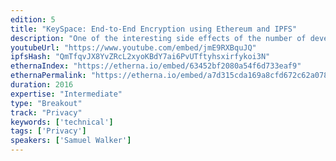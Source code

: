 ```yaml
---
edition: 5
title: "KeySpace: End-to-End Encryption using Ethereum and IPFS"
description: "One of the interesting side effects of the number of developers coming into the blockchain space is that as more engineers come to understand & play with cryptographic tools, they are more likely to come up with solutions to new user experience issues by creatively applying these cryptographic primitives. At AirSwap we wanted to enable conversational, messaged-based trading for users, and support dependable message delivery, without compromising their privacy. Since we knew that all dApp users have access to a persisted public-private key-pair through their wallet, we built a system that allowed them to derive secondary PGP keys which were deterministically tied to their address, and allowed for encryption & decryption of messages, and also signatures and signature verifications. (more detail here: https://medium.com/fluidity/keyspace-end-to-end-encryption-using-ethereum-and-ipfs-87b04b18156b)In this workshop, I’ll help participants walk through the creation of their KeySpace key pairs using their Ethereum wallet of choice (Trust, Coinbase Wallet, Ledger, Trezor, etc)  via the functionality provided in the AirSwap.js library (https://github.com/airswap/AirSwap.js). Afterwards they will be able to validate identities in decentralized messaging systems, encrypt & decrypt messages sent over IPFS (via OrbitDB), and build the foundation for permissioned, off-chain applications.Participants will need a laptop, understanding of git, and basic javascript development skills (installing from NPM, writing code in an IDE of choice)."
youtubeUrl: "https://www.youtube.com/embed/jmE9RXBquJQ"
ipfsHash: "QmTfqvJX8YvZRcL2xyoKBdY7ai6PvUTftyhsxirfykoi3N"
ethernaIndex: "https://etherna.io/embed/63452bf2080a54f6d733eaf9"
ethernaPermalink: "https://etherna.io/embed/a7d315cda169a8cfd672c62a07886fb800d6d5ef0bdf79c57c148fa90b6134fb"
duration: 2016
expertise: "Intermediate"
type: "Breakout"
track: "Privacy"
keywords: ['technical']
tags: ['Privacy']
speakers: ['Samuel Walker']
---
```

